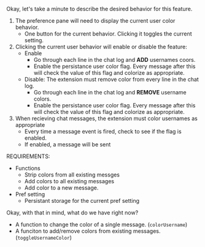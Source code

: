 Okay, let's take a minute to describe the desired behavior for this feature.

1. The preference pane will need to display the current user color behavior.
	* One button for the current behavior. Clicking it toggles the current setting.
2. Clicking the current user behavior will enable or disable the feature:
	* Enable
		* Go through each line in the chat log and **ADD** usernames coors.
		* Enable the persistance user color flag. Every message after this will check the value of this flag and colorize as appropriate.
	* Disable: The extension must remove color from every line in the chat log.
		* Go through each line in the chat log and **REMOVE** username colors.
		* Enable the persistance user color flag. Every message after this will check the value of this flag and colorize as appropriate.
3. When recieving chat messages, the extension must color usernames as appropriate
	* Every time a message event is fired, check to see if the flag is enabled.
	* If enabled, a message will be sent 


REQUIREMENTS:
* Functions
	* Strip colors from all existing messges
	* Add colors to all existing messages
	* Add color to a new message.
* Pref setting
	* Persistant storage for the current pref setting


Okay, with that in mind, what do we have right now?
* A function to change the color of a single message. (`colorUsername`)
* A funciton to add/remove colors from existing messages. (`toggleUsernameColor`)